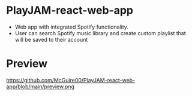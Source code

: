 # PlayJAM-react-web-app
* Web app with integrated Spotify functionality.
* User can search Spotify music library and create custom playlist that will be saved to their account

# Preview
https://github.com/McGuire00/PlayJAM-react-web-app/blob/main/preview.png

